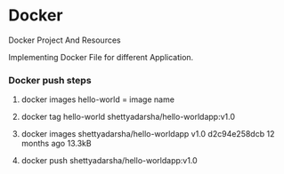 # Docker
Docker Project And Resources

Implementing Docker File for different Application.

### Docker push steps
1. docker images
hello-world  = image name

2. docker tag hello-world shettyadarsha/hello-worldapp:v1.0

3. docker images
   shettyadarsha/hello-worldapp   v1.0        d2c94e258dcb   12 months ago   13.3kB


5. docker push shettyadarsha/hello-worldapp:v1.0
